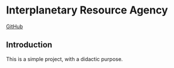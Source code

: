 # Interplanetary Resource Agency

[GitHub](https://github.com/pasta0126/interplanetary-resources-agency)

## Introduction

This is a simple project, with a didactic purpose.
